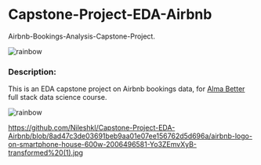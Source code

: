 # Capstone-Project-EDA-Airbnb
Airbnb-Bookings-Analysis-Capstone-Project.

![rainbow](https://user-images.githubusercontent.com/85065799/204543278-26c507b6-400a-42e0-852f-2e09362f6e12.png)

### Description: 

This is an EDA capstone project on Airbnb bookings data, for [Alma Better](https://www.almabetter.com/) full stack data science course.


![rainbow](https://user-images.githubusercontent.com/85065799/204543278-26c507b6-400a-42e0-852f-2e09362f6e12.png)

https://github.com/Nileshkl/Capstone-Project-EDA-Airbnb/blob/8ad47c3de03691beb9aa01e07ee156762d5d696a/airbnb-logo-on-smartphone-house-600w-2006496581-Yo3ZEmvXyB-transformed%20(1).jpg
